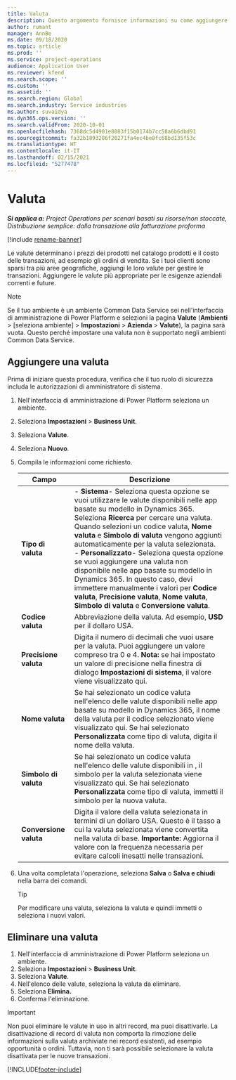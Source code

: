 ```yaml
---
title: Valuta
description: Questo argomento fornisce informazioni su come aggiungere e rimuovere i tipi di valuta in Project Operations.
author: rumant
manager: AnnBe
ms.date: 09/18/2020
ms.topic: article
ms.prod: ''
ms.service: project-operations
audience: Application User
ms.reviewer: kfend
ms.search.scope: ''
ms.custom: ''
ms.assetid: ''
ms.search.region: Global
ms.search.industry: Service industries
ms.author: suvaidya
ms.dyn365.ops.version: ''
ms.search.validFrom: 2020-10-01
ms.openlocfilehash: 7368dc5d4901e8083f15b0174b7cc58a6b6dbd91
ms.sourcegitcommit: fa32b1893286f20271fa4ec4be8fc68bd135f53c
ms.translationtype: HT
ms.contentlocale: it-IT
ms.lasthandoff: 02/15/2021
ms.locfileid: "5277478"
---
```

# <a name="currency"></a>Valuta

_**Si applica a:** Project Operations per scenari basati su risorse/non stoccate, Distribuzione semplice: dalla transazione alla fatturazione proforma_

[!include [rename-banner](~/includes/cc-data-platform-banner.md)]

Le valute determinano i prezzi dei prodotti nel catalogo prodotti e il costo delle transazioni, ad esempio gli ordini di vendita. Se i tuoi clienti sono sparsi tra più aree geografiche, aggiungi le loro valute per gestire le transazioni. Aggiungere le valute più appropriate per le esigenze aziendali correnti e future.  

> [!NOTE]
> Se il tuo ambiente è un ambiente Common Data Service sei nell'interfaccia di amministrazione di Power Platform e selezioni la pagina **Valute** (**Ambienti** > [seleziona ambiente] > **Impostazioni** > **Azienda** > **Valute**), la pagina sarà vuota. Questo perché impostare una valuta non  è supportato negli ambienti Common Data Service.

## <a name="add-a-currency"></a>Aggiungere una valuta  
Prima di iniziare questa procedura, verifica che il tuo ruolo di sicurezza includa le autorizzazioni di amministratore di sistema. 

1. Nell'interfaccia di amministrazione di Power Platform seleziona un ambiente. 
2. Seleziona **Impostazioni** > **Business Unit**.
3. Seleziona **Valute**.  
4. Seleziona **Nuovo**.  
5. Compila le informazioni come richiesto.  


   |          Campo          |                                                                                                                                                                                                                                                                                                                                                                            Descrizione                                                                                                                                                                                                                                                                                                                                                                            |
   |-------------------------|-------------------------------------------------------------------------------------------------------------------------------------------------------------------------------------------------------------------------------------------------------------------------------------------------------------------------------------------------------------------------------------------------------------------------------------------------------------------------------------------------------------------------------------------------------------------------------------------------------------------------------------------------------------------------------------------------------------------------------------------------------------------|
   |    **Tipo di valuta**    | - **Sistema**- Seleziona questa opzione se vuoi utilizzare le valute disponibili nelle app basate su modello in Dynamics 365. Seleziona **Ricerca** per cercare una valuta. Quando selezioni un codice valuta, **Nome valuta** e **Simbolo di valuta** vengono aggiunti automaticamente per la valuta selezionata.<br />- **Personalizzato**- Seleziona questa opzione se vuoi aggiungere una valuta non disponibile nelle app basate su modello in Dynamics 365. In questo caso, devi immettere manualmente i valori per **Codice valuta**, **Precisione valuta**, **Nome valuta**, **Simbolo di valuta** e **Conversione valuta**. |
   |    **Codice valuta**    |                                                                                                                                                                                                                                                                                                                                            Abbreviazione della valuta. Ad esempio, **USD** per il dollaro USA.                                                                                                                                                                                                                                                                                                                                            |
   | **Precisione valuta**  |                                                                                                                                                                                  Digita il numero di decimali che vuoi usare per la valuta.  Puoi aggiungere un valore compreso tra 0 e 4. **Nota:** se hai impostato un valore di precisione nella finestra di dialogo **Impostazioni di sistema**, il valore viene visualizzato qui.                                                                                                                                                                                  |
   |    **Nome valuta**    |                                                                                                                                                                                                                                         Se hai selezionato un codice valuta nell'elenco delle valute disponibili nelle app basate su modello in Dynamics 365, il nome della valuta per il codice selezionato viene visualizzato qui. Se hai selezionato **Personalizzata** come tipo di valuta, digita il nome della valuta.                                                                                                                                                                                                                                          |
   |   **Simbolo di valuta**   |                                                                                                                                                                                                                                                                      Se hai selezionato un codice valuta nell'elenco delle valute disponibili in , il simbolo per la valuta selezionata viene visualizzato qui. Se hai selezionato **Personalizzata** come tipo di valuta, immetti il simbolo per la nuova valuta.                                                                                                                                                                                                                                                                       |
   | **Conversione valuta** |                                                                                                                                                                                                                                     Digita il valore della valuta selezionata in termini di un dollaro USA. Questo è il tasso a cui la valuta selezionata viene convertita nella valuta di base. **Importante:** Aggiorna il valore con la frequenza necessaria per evitare calcoli inesatti nelle transazioni.                                                                                                                                                                                                                                      |


6. Una volta completata l'operazione, seleziona **Salva** o **Salva e chiudi** nella barra dei comandi.  

   > [!TIP]
   >  Per modificare una valuta, seleziona la valuta e quindi immetti o seleziona i nuovi valori.  

## <a name="delete-a-currency"></a>Eliminare una valuta  

1. Nell'interfaccia di amministrazione di Power Platform seleziona un ambiente. 
2. Seleziona **Impostazioni** > **Business Unit**.
3. Seleziona **Valute**.  
4. Nell'elenco delle valute, seleziona la valuta da eliminare.  
5. Seleziona **Elimina.**  
6. Conferma l'eliminazione.  

> [!IMPORTANT]
>  Non puoi eliminare le valute in uso in altri record, ma puoi disattivarle. La disattivazione di record di valuta non comporta la rimozione delle informazioni sulla valuta archiviate nei record esistenti, ad esempio opportunità o ordini. Tuttavia, non ti sarà possibile selezionare la valuta disattivata per le nuove transazioni.  


[!INCLUDE[footer-include](../includes/footer-banner.md)]